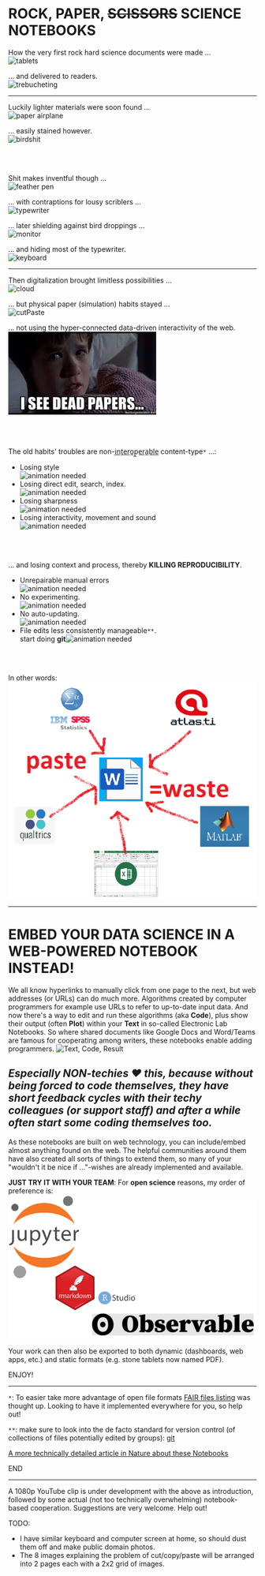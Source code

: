 # ROCK, PAPER, ~~SCISSORS~~ SCIENCE NOTEBOOKS

How the very first rock hard science documents were made …<br>![tablets](https://s3.amazonaws.com/lowres.cartoonstock.com/technology-backup-backed_up-spare-history-caves-shr1435_low.jpg)

… and delivered to readers.<br>![trebucheting](https://www.toonpool.com/user/3107/files/send_email_380405.jpg)

---

Luckily lighter materials were soon found …<br>![paper airplane](https://www.pngitem.com/pimgs/m/31-317183_painted-paper-plane-hand-png-download-free-clipart.png)

… easily stained however.<br>![birdshit](https://www.nicepng.com/png/detail/147-1472116_royalty-free-collection-of-high-quality-free-cliparts.png)

<br><br>

Shit makes inventful though …<br>![feather pen](https://encrypted-tbn0.gstatic.com/images?q=tbn:ANd9GcQF8SI83PV8vXV1DoUtGe4-wt_IT3Bq7BGJ6RVZlUnh64Azp9eGOwRd7vzZUaIzrqte6Ik&usqp=CAU)

… with contraptions for lousy scriblers …<br>![typewriter](https://cdn3.vectorstock.com/i/1000x1000/23/67/drawing-of-old-typewriter-with-a-paper-in-black-vector-20272367.jpg)

… later shielding against bird droppings …<br>![monitor](https://thumbs.dreamstime.com/z/old-retro-crt-monitor-display-blank-white-screen-isolated-background-162226372.jpg)

… and hiding most of the typewriter.<br>![keyboard](https://content.instructables.com/ORIG/FOT/CW6G/HPFZZGBK/FOTCW6GHPFZZGBK.jpg?auto=webp)

---

Then digitalization brought limitless possibilities …<br>![cloud](https://images.theconversation.com/files/243663/original/file-20181102-83644-b06itk.jpg?ixlib=rb-1.1.0&q=45&auto=format&w=1356&h=668&fit=crop)

… but physical paper (simulation) habits stayed …<br>![cutPaste](https://diy.bostik.com/sites/default/files/styles/square_crop/public/2020-10/Bostik-DIY-SouthAfrica-Stationery-Cut%27nPaste-40g%2Bscissors-product-teaser-600x600.jpg?itok=fLdeEB0t)

… not using the hyper-connected data-driven interactivity of the web.<br>![dead papers](deadpapers.jfif)

<br><br>

The old habits' troubles are non-i̲n̲t̲e̲r̲o̲p̲e̲r̲a̲b̲l̲e̲ content-type``*`` …:
- Losing style<br>![animation needed](https://www.theromegroup.com/wp-content/uploads/2016/12/image-needed-300x200.png)
- Losing direct edit, search, index.<br>![animation needed](https://www.theromegroup.com/wp-content/uploads/2016/12/image-needed-300x200.png)
- Losing sharpness<br>![animation needed](https://www.theromegroup.com/wp-content/uploads/2016/12/image-needed-300x200.png)
- Losing interactivity, movement and sound<br>![animation needed](https://www.theromegroup.com/wp-content/uploads/2016/12/image-needed-300x200.png)

<br><br>

… and losing context and process, thereby **KILLING REPRODUCIBILITY**.
- Unrepairable manual errors<br>![animation needed](https://www.theromegroup.com/wp-content/uploads/2016/12/image-needed-300x200.png)
- No experimenting.<br>![animation needed](https://www.theromegroup.com/wp-content/uploads/2016/12/image-needed-300x200.png)
- No auto-updating.<br>![animation needed](https://www.theromegroup.com/wp-content/uploads/2016/12/image-needed-300x200.png)
- File edits less consistently manageable``**``.<br>start doing **git**![animation needed](https://www.theromegroup.com/wp-content/uploads/2016/12/image-needed-300x200.png)

<br><br>

In other words:<br>![CopyPasteWaste](CopyPasteWaste.png)

---

# EMBED YOUR DATA SCIENCE IN A WEB-POWERED NOTEBOOK INSTEAD!
We all know hyperlinks to manually click from one page to the next, but web addresses (or URLs) can do much more. Algorithms created by computer programmers for example use URLs to refer to up-to-date input data. And now there's a way to edit and run these algorithms (aka **Code**), plus show their output (often **Plot**) within your **Text** in so-called Electronic Lab Notebooks. So where shared documents like Google Docs and Word/Teams are famous for cooperating among writers, these notebooks enable adding programmers.
![Text, Code, Result](https://static.packt-cdn.com/products/9781789800265/graphics/assets/318443e2-2a55-4b0e-b59a-b89118d0b7ff.png)
## *Especially NON-techies :heart: this, because without being forced to code themselves, they have short feedback cycles with their techy colleagues (or support staff) and after a while often start some coding themselves too.*
As these notebooks are built on web technology, you can include/embed almost anything found on the web. The helpful communities around them have also created all sorts of things to extend them, so many of your "wouldn't it be nice if …"-wishes are already implemented and available.

**JUST TRY IT WITH YOUR TEAM**: For **open science** reasons, my order of preference is:
![notebook brands](notebooks.png)

Your work can then also be exported to both dynamic (dashboards, web apps, etc.) and static formats (e.g. stone tablets now named PDF).

ENJOY!

---

``*``: To easier take more advantage of open file formats [FAIR files listing](https://github.com/steltenpower/FAIRfilesListing) was thought up. Looking to have it implemented everywhere for you, so help out!

``**``: make sure to look into the de facto standard for version control (of collections of files potentially edited by groups): [git](https://thenewstack.io/tutorial-git-for-absolutely-everyone/)

[A more technically detailed article in Nature about these Notebooks](https://www.nature.com/articles/d41586-022-00563-z)

END

---

A 1080p YouTube clip is under development with the above as introduction, followed by some actual (not too technically overwhelming) notebook-based cooperation. Suggestions are very welcome. Help out!

TODO:
- I have similar keyboard and computer screen at home, so should dust them off and make public domain photos.
- The 8 images explaining the problem of cut/copy/paste will be arranged into 2 pages each with a 2x2 grid of images.
